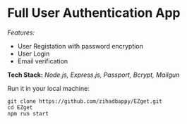 # Full User Authentication App


*Features:*

 - User Registation with password encryption
 - User Login
 - Email verification

**Tech Stack:** *Node.js, Express.js, Passport, Bcrypt, Mailgun*

Run it in your local machine:

    git clone https://github.com/zihadbappy/EZget.git
    cd EZget
    npm run start